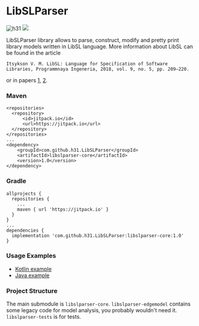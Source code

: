 # LibSLParser

![h31](https://circleci.com/gh/h31/LibSLParser.svg?style=shield)
[![](https://jitpack.io/v/h31/LibSLParser.svg)](https://jitpack.io/#h31/LibSLParser)

LibSLParser library allows to parse, construct, modify and pretty print library models written in LibSL language. More information about LibSL can be found in the article
```
Itsykson V. M. LibSL: Language for Specification of Software Libraries, Programmnaya Ingeneria, 2018, vol. 9, no. 5, pp. 209—220.
```
or in papers [1](https://link.springer.com/article/10.3103/S0146411618070027), [2](https://link.springer.com/chapter/10.1007/978-3-030-57663-9_23).

### Maven
```
<repositories>
  <repository>
      <id>jitpack.io</id>
      <url>https://jitpack.io</url>
  </repository>
</repositories>
...
<dependency>
    <groupId>com.github.h31.LibSLParser</groupId>
    <artifactId>libslparser-core</artifactId>
    <version>1.0</version>
</dependency>
```

### Gradle
```
allprojects {
  repositories {
    ...
    maven { url 'https://jitpack.io' }
  }
}
...
dependencies {
  implementation 'com.github.h31.LibSLParser:libslparser-core:1.0'
}
```

### Usage Examples

* [Kotlin example](https://github.com/h31/LibSLParser/blob/master/libslparser-tests/src/test/kotlin/ru/spbstu/insys/libsl/parser/test/ParserTest.kt#L19)
* [Java example](https://github.com/h31/LibSLParser/blob/master/libslparser-tests/src/test/java/ru/spbstu/insys/libsl/parser/test/ParserJavaUsageTest.java#L23)

### Project Structure

The main submodule is `libslparser-core`. `libslparser-edgemodel` contains some legacy code for model analysis, you probably wouldn't need it. `libslparser-tests` is for tests.
